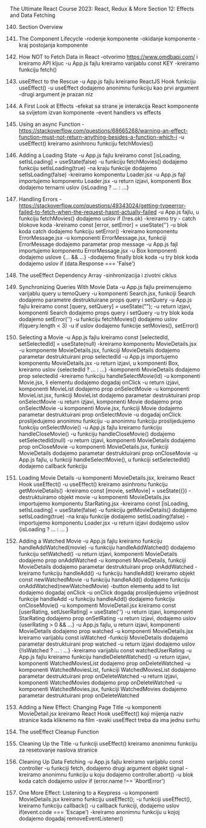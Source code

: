 The Ultimate React Course 2023: React, Redux & More
Section 12: Effects and Data Fetching


140. Section Overview

141. The Component Lifecycle
-rodenje komponente
-okidanje komponente
-kraj postojanja komponente

142. How NOT to Fetch Data in React
-otvorimo https://www.omdbapi.com/ i kreiramo API kljuc
-u App.js fajlu kreiramo varijablu const KEY
-kreiramo funkciju fetch()

143. useEffect to the Rescue
-u App.js fajlu kreiramo ReactJS Hook funkciju useEffect()
-u useEffect dodajemo anonimnu funkciju kao prvi argument
-drugi argument je prazan niz

144. A First Look at Effects
-efekat sa strane je interakcija React komponente sa svijetom izvan komponente
-event handlers vs effects

145. Using an async Function
-https://stackoverflow.com/questions/68665268/warning-an-effect-function-must-not-return-anything-besides-a-function-which-i
-u useEffect() kreiramo asinhronu funkciju fetchMovies()

146. Adding a Loading State
-u App.js fajlu kreiramo const [isLoading, setIsLoading] = useState(false)
-u funkciju fetchMovies() dodajemo funkciju setIsLoading(true)
-na kraju funkcije dodajemo setIsLoading(false)
-kreiramo komponentu Loader.jsx
-u App.js fajl importujemo komponentu Loader.jsx
-u return izjavi, komponenti Box dodajemo ternarni uslov {isLoading ? ... : ...}

147. Handling Errors
-https://stackoverflow.com/questions/49343024/getting-typeerror-failed-to-fetch-when-the-request-hasnt-actually-failed
-u App.js fajlu, u funkciju fetchMovies() dodajemo uslov if (!res.ok)
-kreiramo try - catch blokove koda
-kreiramo const [error, setError] = useState('')
-u blok koda catch dodajemo funkciju setError()
-kreiramo komponentu ErrorMessage.jsx
-u komponenti ErrorMessage.jsx, funkciji ErrorMessage dodajemo parametar prop message
-u App.js fajl importujemo komponentu ErrorMessage.jsx
-u Box komponenti dodajemo uslove {... && ...}
-dodajemo finally blok koda
-u try blok koda dodajemo uslov if (data.Response === 'False')

148. The useEffect Dependency Array
-sinhronizacija i zivotni ciklus

149. Synchronizing Queries With Movie Data
-u App.js fajlu preimenujemo varijablu query u temoQuery
-u komponenti Search.jsx, funkciji Search dodajemo parametre destruktuirane props query i setQuery
-u App.js fajlu kreiramo const [query, setQuery] = useState("");
-u return izjavi, komponenti Search dodajemo props query i setQuery
-u try blok koda dodajemo setError('')
-u funkciju fetchMovies() dodajemo uslov if(query.length < 3)
-u if uslov dodajemo funkcije setMovies(), setError()

150. Selecting a Movie
-u App.js fajlu kreiramo const [selectedId, setSelectedId] = useState(null)
-kreiramo komponentu MovieDetails.jsx
-u komponente MovieDetails.jsx, funkciji MovieDetails dodajemo parametar destruktuirani prop selectedId
-u App.js importujemo komponentu MovieDetails.jsx
-u return izjavi, u komponenti Box, kreiramo uslov {selectedId ? ... : ...}
-komponenti MovieDetails dodajemo prop selectedId
-kreiramo funkciju handleSelectMovie(id)
-u komponenti Movie.jsx, li elementu dodajemo dogadaj onClick
-u return izjavi, komponenti MovieList dodajemo prop onSelectMovie
-u komponenti MovieList.jsx, funkciji MovieList dodajemo parametar destruktuirani prop onSelectMovie
-u return izjavi, komponenti Movie dodajemo prop onSelectMovie
-u komponenti Movie.jsx, funkciji Movie dodajemo parametar destruktuirani prop onSelectMovie
-u dogadaj onClick proslijedujemo anonimnu funkciju
-u anonimnu funkciju proslijedujemo funkciju onSelectMovie()
-u App.js fajlu kreiramo funkciju handleCloseMovie()
-u funkciju handleCloseMovie() dodajemo setSelectedId(null)
-u return izjavi, komponenti MovieDetails dodajemo prop onCloseMovie
-u komponenti MovieDetails.jsx, funkciji MovieDetails dodajemo parametar destruktuirani prop onCloseMovie
-u App.js fajlu, u funkciji handleSelectMovie(), u funkciji setSelectedId() dodajemo callback funkciju

151. Loading Movie Details
-u komponenti MovieDetails.jsx, kreiramo React Hook useEffect()
-u useEffect() kreiramo asinhronu funkciju getMovieDetails()
-kreiramo const [movie, setMovie] = useState({})
-destruktuiramo objekt movie
-u komponenti MovieDetails.jsx importujemo komponentu StarRating.jsx
-kreiramo const [isLoading, setIsLoading] = useState(false)
-u funkciju getMovieDetails() dodajemo setIsLoading(true)
-na kraju funkcije dodajemo setIsLoading(false)
-importujemo komponentu Loader.jsx
-u return izjavi dodajemo uslov {isLoading ? ... : ... }

152. Adding a Watched Movie
-u App.js fajlu kreiramo funkciju handleAddWatched(movie) 
-u funkciju handleAddWatched() dodajemo funkciju setWatched()
-u return izjavi, komponenti MovieDetails dodajemo prop onAddWatched
-u komponeti MovieDetails, funkciji MovieDetails dodajemo parametar destruktuirani prop onAddWatched
-kreiramo funkciju handleAdd()
-u funkciju handleAdd() kreiramo objekt const newWatchedMovie
-u funkciju handleAdd() dodajemo funkciju onAddWatched(newWatchedMovie)
-button elementu add to list dodajemo dogadaj onClick
-u onClick dogadaj proslijedujemo vrijednost funkcije handleAdd
-u funkciju handleAdd() dodajemo funkciju onCloseMovie()
-u kompomenti MovieDetail.jsx kreiramo const [userRating, setUserRating] = useState('')
-u return izjavi, komponenti StarRating dodajemo prop onSetRating
-u return izjavi, dodajemo uslov {userRating > 0 && ...}
-u App.js fajlu, u return izjavi, komponenti MovieDetails dodajemo prop watched
-u komponenti MovieDetails.jsx kreiramo varijablu const isWatched
-funkciji MovieDetails dodajemo parametar destruktuirani prop watched
-u return izjavi dodajemo uslov {!isWatched ? ... : ...}
-kreiramo varijablu const watchedUserRating
-u App.js fajlu kreiramo funkciju handleDeleteWatched()
-u return izjavi, komponenti WatchedMoviesList dodajemo prop onDeleteWatched
-u komponenti WatchedMoviesList, funkciji WatchedMoviesList dodajemo parametar destruktuirani prop onDeleteWatched
-u return izjavi, komponenti WatchedMovies dodajemo prop onDeleteWatched
-u komponenti WatchedMovies.jsx, funkciji WatchedMovies dodajemo parametar destruktuirani prop onDeleteWatched 

153. Adding a New Effect: Changing Page Title
-u komponenti MovieDetail.jsx kreiramo React Hook useEffect() koji mijenja naziv stranice kada kliknemo na film
-svaki useEffect treba da ima jednu svrhu

154. The useEffect Cleanup Function

155. Cleaning Up the Title
-u funkciji useEffect() kreiramo anonimnu funkciju za resetovanje naslova stranice

156. Cleaning Up Data Fetching
-u App.js fajlu kreiramo varijablu const controller
-u funkciji fetch, dodajemo drugi argument objekt signal
-kreiramo anonimnu funkciju u koju dodajemo controller.abort()
-u blok koda catch dodajemo uslov if (error.name !== 'AbortError')

157. One More Effect: Listening to a Keypress
-u komponenti MovieDetails.jsx kreiramo funkciju useEffect();
-u funkciji useEffect(), kreiramo funkciju callback()
-u callback funkciji, dodajemo uslov if(event.code === 'Escape')
-kreiramo anonimnu funkciju u kojoj dodajemo dogadaj removeEventListener()
